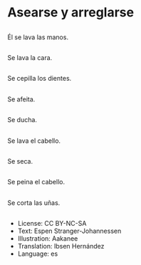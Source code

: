 # Asearse y arreglarse

##
Él se lava las manos.

##
Se lava la cara.

##
Se cepilla los dientes.

##
Se afeita.

##
Se ducha.

##
Se lava el cabello.

##
Se seca.

##
Se peina el cabello.

##
Se corta las uñas.

##
* License: CC BY-NC-SA
* Text: Espen Stranger-Johannessen
* Illustration: Aakanee
* Translation: Ibsen Hernández
* Language: es
